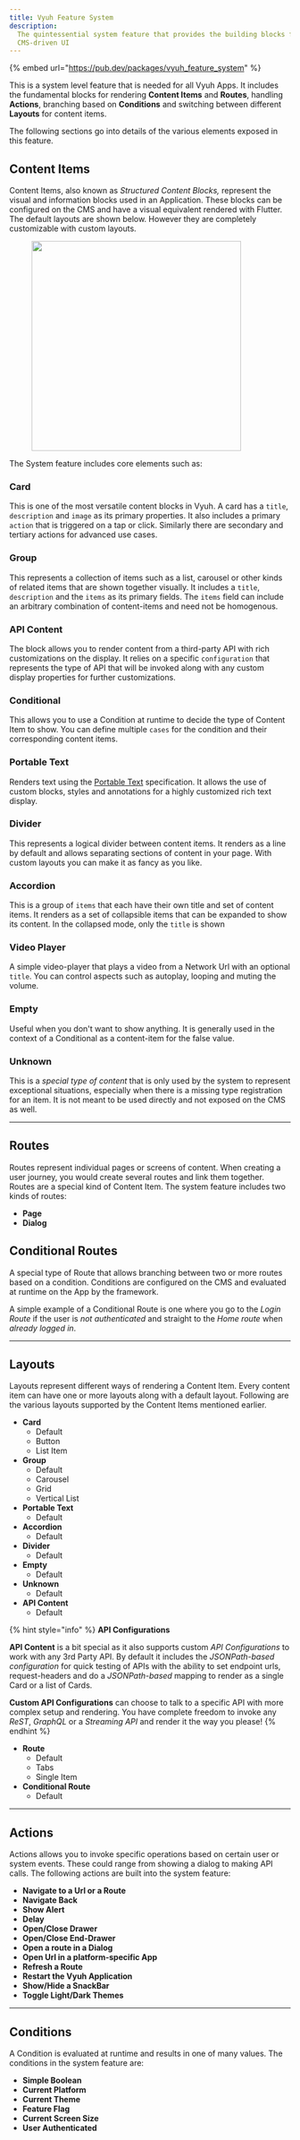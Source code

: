 ```yaml
---
title: Vyuh Feature System
description:
  The quintessential system feature that provides the building blocks for
  CMS-driven UI
---
```


{% embed url="https://pub.dev/packages/vyuh_feature_system" %}

This is a system level feature that is needed for all Vyuh Apps. It includes the
fundamental blocks for rendering **Content Items** and **Routes**, handling
**Actions**, branching based on **Conditions** and switching between different
**Layouts** for content items.

The following sections go into details of the various elements exposed in this
feature.

## Content Items

Content Items, also known as _Structured Content Blocks,_ represent the visual
and information blocks used in an Application. These blocks can be configured on
the CMS and have a visual equivalent rendered with Flutter. The default layouts
are shown below. However they are completely customizable with custom layouts.

<figure><img src="../../.gitbook/assets/image (23).png" alt="" width="375"><figcaption></figcaption></figure>

The System feature includes core elements such as:

### **Card**

This is one of the most versatile content blocks in Vyuh. A card has a `title`,
`description` and `image` as its primary properties. It also includes a primary
`action` that is triggered on a tap or click. Similarly there are secondary and
tertiary actions for advanced use cases.

### **Group**

This represents a collection of items such as a list, carousel or other kinds of
related items that are shown together visually. It includes a `title`,
`description` and the `items` as its primary fields. The `items` field can
include an arbitrary combination of content-items and need not be homogenous.

### **API Content**

The block allows you to render content from a third-party API with rich
customizations on the display. It relies on a specific `configuration` that
represents the type of API that will be invoked along with any custom display
properties for further customizations.

### **Conditional**

This allows you to use a Condition at runtime to decide the type of Content Item
to show. You can define multiple `cases` for the condition and their
corresponding content items.

### **Portable Text**

Renders text using the
[Portable Text](https://github.com/portabletext/portabletext) specification. It
allows the use of custom blocks, styles and annotations for a highly customized
rich text display.&#x20;

### **Divider**

This represents a logical divider between content items. It renders as a line by
default and allows separating sections of content in your page. With custom
layouts you can make it as fancy as you like.

### **Accordion**

This is a group of `items` that each have their own title and set of content
items. It renders as a set of collapsible items that can be expanded to show its
content. In the collapsed mode, only the `title` is shown

### **Video Player**

A simple video-player that plays a video from a Network Url with an optional
`title`. You can control aspects such as autoplay, looping and muting the
volume.

### **Empty**

Useful when you don't want to show anything. It is generally used in the context
of a Conditional as a content-item for the false value.

### **Unknown**

This is a _special type of content_ that is only used by the system to represent
exceptional situations, especially when there is a missing type registration for
an item. It is not meant to be used directly and not exposed on the CMS as well.

---

## Routes

Routes represent individual pages or screens of content. When creating a user
journey, you would create several routes and link them together. Routes are a
special kind of Content Item. The system feature includes two kinds of
routes:&#x20;

- **Page**
- **Dialog**

## Conditional Routes

A special type of Route that allows branching between two or more routes based
on a condition. Conditions are configured on the CMS and evaluated at runtime on
the App by the framework.&#x20;

A simple example of a Conditional Route is one where you go to the _Login Route_
if the user is _not authenticated_ and straight to the _Home route_ when
_already logged in_.

---

## Layouts

Layouts represent different ways of rendering a Content Item. Every content item
can have one or more layouts along with a default layout. Following are the
various layouts supported by the Content Items mentioned earlier.

- **Card**
  - Default
  - Button
  - List Item
- **Group**
  - Default
  - Carousel
  - Grid
  - Vertical List
- **Portable Text**
  - Default
- **Accordion**
  - Default
- **Divider**
  - Default
- **Empty**
  - Default
- **Unknown**
  - Default
- **API Content**
  - Default

{% hint style="info" %} **API Configurations**

**API Content** is a bit special as it also supports custom _API Configurations_
to work with any 3rd Party API. By default it includes the _JSONPath-based
configuration_ for quick testing of APIs with the ability to set endpoint urls,
request-headers and do a _JSONPath-based_ mapping to render as a single Card or
a list of Cards.

**Custom API Configurations** can choose to talk to a specific API with more
complex setup and rendering. You have complete freedom to invoke any _ReST_,
_GraphQL_ or a _Streaming API_ and render it the way you please! {% endhint %}

- **Route**
  - Default
  - Tabs
  - Single Item
- **Conditional Route**
  - Default

---

## Actions

Actions allows you to invoke specific operations based on certain user or system
events. These could range from showing a dialog to making API calls. The
following actions are built into the system feature:

- **Navigate to a Url or a Route**
- **Navigate Back**
- **Show Alert**
- **Delay**
- **Open/Close Drawer**
- **Open/Close End-Drawer**
- **Open a route in a Dialog**
- **Open Url in a platform-specific App**
- **Refresh a Route**
- **Restart the Vyuh Application**
- **Show/Hide a SnackBar**
- **Toggle Light/Dark Themes**

---

## Conditions

A Condition is evaluated at runtime and results in one of many values. The
conditions in the system feature are:

- **Simple Boolean**
- **Current Platform**
- **Current Theme**
- **Feature Flag**
- **Current Screen Size**
- **User Authenticated**
